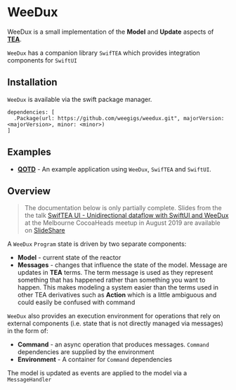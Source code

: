 # WeeDux

WeeDux is a small implementation of  the **Model** and **Update** aspects of [**TEA**](https://guide.elm-lang.org/architecture/).

`WeeDux` has a companion library `SwifTEA` which provides integration components for `SwiftUI`

## Installation

`WeeDux` is available via the swift package manager.

```
dependencies: [
  .Package(url: https://github.com/weegigs/weedux.git", majorVersion: <majorVersion>, minor: <minor>)
]
```

## Examples

* [**QOTD**](https://github.com/weegigs/qotd) - An example application using `WeeDux`, `SwifTEA` and `SwiftUI`.

## Overview

> The documentation below is only partially complete. Slides from the the talk
[SwifTEA UI - Unidirectional dataflow with SwiftUI and WeeDux](https://www.slideshare.net/KevinONeill1/swiftea-ui-unidirectional-data-flow-with-swiftui-and-weedux) at the Melbourne CocoaHeads meetup in August 2019 are available on [SlideShare](https://www.slideshare.net/KevinONeill1/swiftea-ui-unidirectional-data-flow-with-swiftui-and-weedux)

A `WeeDux` `Program` state is driven by two separate components:

* **Model** - current state of the reactor
* **Messages** - changes that influence the state of the model. Message are updates in **TEA** terms. The term message is used as they represent something that has happened rather than something you want to happen. This makes modeling a system easier than the terms used in other TEA derivatives such as **Action** which is a little ambiguous and could easily be confused with command
  
`WeeDux` also provides an execution environment for operations that rely on external components (i.e. state that is not directly managed via messages) in the form of:

* **Command** - an async operation that produces messages. `Command` dependencies are supplied by the environment
* **Environment** - A container for `Command` dependencies

The model is updated as events are applied to the model via a `MessageHandler`
